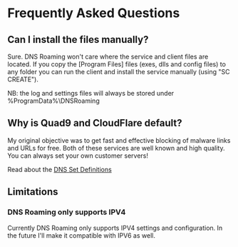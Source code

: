 # Frequently Asked Questions

## Can I install the files manually?

Sure. DNS Roaming won't care where the service and client files are located. If you copy the [Program Files] files (exes, dlls and config files) to any folder you can run the client and install the service manually (using "SC CREATE").

NB: the log and settings files will always be stored under %ProgramData%\DNSRoaming 

## Why is Quad9 and CloudFlare default?

My original objective was to get fast and effective blocking of malware links and URLs for free. Both of these services are well known and high quality. You can always set your own customer servers!

Read about the [DNS Set Definitions](https://github.com/andrewbadge/DNSRoaming/blob/main/DNSSets.md)

## Limitations

### DNS Roaming only supports IPV4

Currently DNS Roaming only supports IPV4 settings and configuration. In the future I'll make it compatible with IPV6 as well.
